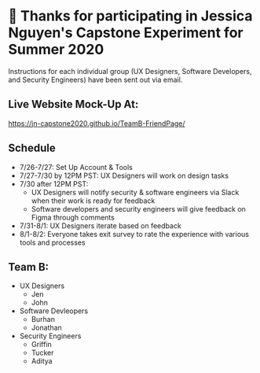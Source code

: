 # 👋 Thanks for participating in Jessica Nguyen's Capstone Experiment for Summer 2020 #

Instructions for each individual group (UX Designers, Software Developers, and Security Engineers) have been sent out via email.

## Live Website Mock-Up At:
https://jn-capstone2020.github.io/TeamB-FriendPage/

## Schedule
- 7/26-7/27: Set Up Account & Tools
- 7/27-7/30 by 12PM PST: UX Designers will work on design tasks
- 7/30 after 12PM PST: 
  - UX Designers will notify security & software engineers via Slack when their work is ready for feedback
  - Software developers and security engineers will give feedback on Figma through comments
- 7/31-8/1: UX Designers iterate based on feedback
- 8/1-8/2: Everyone takes exit survey to rate the experience with various tools and processes

## Team B:
- UX Designers
  - Jen
  - John
- Software Devleopers
  - Burhan
  - Jonathan
- Security Engineers
  - Griffin
  - Tucker
  - Aditya
